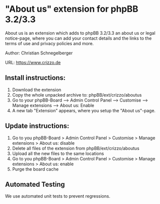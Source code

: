 "About us" extension for phpBB 3.2/3.3
======================================
About us is an extension which adds to phpBB 3.2/3.3 an about us or legal notice-page, where you can add your contact details and the links to the terms of use and privacy policies and more. 

Author: Christian Schnegelberger

URL: https://www.crizzo.de

## Install instructions:
1. Download the extension
2. Copy the whole unpacked archive to: phpBB/ext/crizzo/aboutus
3. Go to your phpBB-Board --> Admin Control Panel --> Customise --> Manage extensions --> About us: Enable
4. A new tab "Extension" appears, where you setup the "About us"-page. 

## Update instructions:
1. Go to you phpBB-Board > Admin Control Panel > Customise > Manage extensions > About us: disable
2. Delete all files of the extension from phpBB/ext/crizzo/aboutus
3. Upload all the new files to the same locations
4. Go to you phpBB-Board > Admin Control Panel > Customise > Manage extensions > About us: enable
5. Purge the board cache

## Automated Testing

We use automated unit tests to prevent regressions.